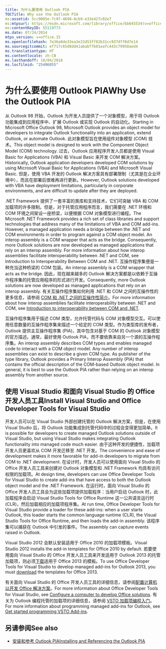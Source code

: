 ```yaml
---
title: 为什么要使用 Outlook PIA
TOCTitle: Why use the Outlook PIA
ms:assetid: 5cc9085e-7c97-4698-8cb9-e33e427c02e7
ms:mtpsurl: https://msdn.microsoft.com/library/office/bb645534(v=office.15)
ms:contentKeyID: 55119773
ms.date: 07/24/2014
mtps_version: v=office.15
ms.openlocfilehash: 7e36a0de33ea3e23d53ff82b31cc937dff0d7e14
ms.sourcegitcommit: ef717c65d8dd41ababffb01eafc443c79950aed4
ms.translationtype: HT
ms.contentlocale: zh-CN
ms.lasthandoff: 10/04/2018
ms.locfileid: "25406055"
---
```

# <a name="why-use-the-outlook-pia"></a><span data-ttu-id="c46e2-102">为什么要使用 Outlook PIA</span><span class="sxs-lookup"><span data-stu-id="c46e2-102">Why Use the Outlook PIA</span></span>

<span data-ttu-id="c46e2-103">从 Outlook 98 开始，Outlook 为开发人员提供了一个对象模型，用于将 Outlook 功能集成到应用程序中、扩展 Outlook 或实现 Outlook 的自动化。</span><span class="sxs-lookup"><span data-stu-id="c46e2-103">Starting in Microsoft Office Outlook 98, Microsoft Outlook provides an object model for developers to integrate Outlook functionality into an application, extend Outlook, or automate Outlook.</span></span> <span data-ttu-id="c46e2-104">此对象模型旨在使用组件对象模型 (COM) 技术。</span><span class="sxs-lookup"><span data-stu-id="c46e2-104">This object model is designed to work with the Component Object Model (COM) technology.</span></span> <span data-ttu-id="c46e2-105">过去，Outlook 应用程序开发人员都是使用 Visual Basic for Applications (VBA) 和 Visual Basic 来开发 COM 解决方案。</span><span class="sxs-lookup"><span data-stu-id="c46e2-105">Historically, Outlook application developers developed COM solutions by using Microsoft Visual Basic for Applications (VBA) and Microsoft Visual Basic.</span></span> <span data-ttu-id="c46e2-106">但是，使用 VBA 开发的 Outlook 解决方案具有部署限制（尤其是在企业环境中），而且在部署后很难再进行更新。</span><span class="sxs-lookup"><span data-stu-id="c46e2-106">However, Outlook solutions developed with VBA have deployment limitations, particularly in corporate environments, and are difficult to update after they are deployed.</span></span>

<span data-ttu-id="c46e2-107">.NET Framework 提供了一套丰富的类库和支持技术，它们可突破 VBA 和 COM 加载项的许多限制。但是，对于托管应用程序而言，我们需要在 .NET 环境和 COM 环境之间架设一座桥梁，以便根据 COM 对象模型进行编程。</span><span class="sxs-lookup"><span data-stu-id="c46e2-107">The Microsoft .NET Framework provides a rich set of class libraries and support technologies that address many of the limitations of VBA and COM add-ins. However, a managed application needs a bridge between the .NET and COM environments in order to program against a COM object model. An interop assembly is a COM wrapper that acts as the bridge. Consequently, more Outlook solutions are now developed as managed applications that rely on an interop assembly. For more information about how interop assemblies facilitate interoperability between .NET and COM, see Introduction to Interoperability Between COM and .NET.</span></span> <span data-ttu-id="c46e2-108">互操作程序集便是一种充当这种桥梁的 COM 包装。</span><span class="sxs-lookup"><span data-stu-id="c46e2-108">An interop assembly is a COM wrapper that acts as the bridge.</span></span> <span data-ttu-id="c46e2-109">因此，现在越来越多的 Outlook 解决方案都是以依赖于互操作程序集的托管应用程序的形式进行开发。</span><span class="sxs-lookup"><span data-stu-id="c46e2-109">Consequently, more Outlook solutions are now developed as managed applications that rely on an interop assembly.</span></span> <span data-ttu-id="c46e2-110">有关互操作程序集如何利用 .NET 和 COM 之间的互操作性的更多信息，请参阅 [COM 和 .NET 之间的互操作性简介](introduction-to-interoperability-between-com-and-net.md)。</span><span class="sxs-lookup"><span data-stu-id="c46e2-110">For more information about how interop assemblies facilitate interoperability between .NET and COM, see [Introduction to interoperability between COM and .NET](introduction-to-interoperability-between-com-and-net.md).</span></span>

<span data-ttu-id="c46e2-p103">互操作程序集用于描述 COM 类型，允许托管代码与 COM 对象模型交互。可以使用任意数量的互操作程序集来描述一个给定的 COM 类型。作为类型库的发布者，Outlook 提供主互操作程序集 (PIA)，其中包含对基于 COM 的 Outlook 对象模型的官方描述。通常，最好使用 Outlook PIA，而不要依靠来自另一个源的互操作程序集。</span><span class="sxs-lookup"><span data-stu-id="c46e2-p103">An interop assembly describes COM types and enables managed code to interact with a COM object model. Any number of interop assemblies can exist to describe a given COM type. As publisher of the type library, Outlook provides a Primary Interop Assembly (PIA) that contains the official description of the COM-based Outlook object model. In general, it is best to use the Outlook PIA rather than relying on an interop assembly from another source.</span></span>

## <a name="using-visual-studio-and-office-developer-tools-for-visual-studio"></a><span data-ttu-id="c46e2-115">使用 Visual Studio 和面向 Visual Studio 的 Office 开发人员工具</span><span class="sxs-lookup"><span data-stu-id="c46e2-115">Install Visual Studio and Office Developer Tools for Visual Studio</span></span>

<span data-ttu-id="c46e2-116">开发人员可以在 Visual Studio 外部创建托管的 Outlook 解决方案，但是，在使用 Visual Studio 后，将 Outlook 功能集成到托管代码中的过程会变得更加简单。</span><span class="sxs-lookup"><span data-stu-id="c46e2-116">It is possible for developers to create managed Outlook solutions outside of Visual Studio, but using Visual Studio makes integrating Outlook functionality into managed code much easier.</span></span> <span data-ttu-id="c46e2-117">由于这种开发的便捷性，加载项开发人员更喜欢从 COM 开发迁移至 .NET 开发。</span><span class="sxs-lookup"><span data-stu-id="c46e2-117">The convenience and ease of development makes it more favorable for add-in developers to migrate from COM to .NET development.</span></span> <span data-ttu-id="c46e2-118">在设计时，开发人员可以使用面向 Visual Studio 的 Office 开发人员工具来创建对 Outlook 对象模型和 .NET Framework 均具有访问权限的加载项。</span><span class="sxs-lookup"><span data-stu-id="c46e2-118">At design time, developers can use Office Developer Tools for Visual Studio to create add-ins that have access to both the Outlook object model and the .NET Framework.</span></span> <span data-ttu-id="c46e2-119">在运行时，面向 Visual Studio 的 Office 开发人员工具会为这些加载项提供加载程序：当用户启动 Outlook 时，此加载程序会启动 Visual Studio Tools for Office Runtime 这一公共语言运行时 (CLR)，然后加载相应的加载项程序集。</span><span class="sxs-lookup"><span data-stu-id="c46e2-119">At run time, Office Developer Tools for Visual Studio provide a loader for these add-ins: when a user starts Outlook, this loader starts the common language runtime (CLR), the Visual Studio Tools for Office Runtime, and then loads the add-in assembly.</span></span> <span data-ttu-id="c46e2-120">该程序集可以捕获在 Outlook 中引发的事件。</span><span class="sxs-lookup"><span data-stu-id="c46e2-120">The assembly can capture events raised in Outlook.</span></span>

<span data-ttu-id="c46e2-121">Visual Studio 2012 会默认安装适用于 Office 2010 的加载项模板。</span><span class="sxs-lookup"><span data-stu-id="c46e2-121">Visual Studio 2012 installs the add-in templates for Office 2010 by default.</span></span> <span data-ttu-id="c46e2-122">若要使用面向 Visual Studio 的 Office 开发人员工具来开发适用于 Outlook 2013 的托管加载项，则必须[下载](https://aka.ms/officedevtoolsforvs2012)适用于 Office 2013 的模板。</span><span class="sxs-lookup"><span data-stu-id="c46e2-122">To use Office Developer Tools for Visual Studio to develop managed add-ins for Outlook 2013, you must [download](https://aka.ms/officedevtoolsforvs2012) the templates for Office 2013.</span></span>

<span data-ttu-id="c46e2-123">有关面向 Visual Studio 的 Office 开发人员工具的详细信息，请参阅[配置计算机以开发 Office 解决方案](https://docs.microsoft.com/visualstudio/vsto/how-to-configure-a-computer-to-develop-office-solutions?view=vs-2017)。</span><span class="sxs-lookup"><span data-stu-id="c46e2-123">For more information about Office Developer Tools for Visual Studio, see [Configure a computer to develop Office solutions](https://docs.microsoft.com/visualstudio/vsto/how-to-configure-a-computer-to-develop-office-solutions?view=vs-2017).</span></span> <span data-ttu-id="c46e2-124">有关为 Outlook 编程托管的加载项的详细信息，请参阅 [VSTO 加载项编程入门](https://docs.microsoft.com/visualstudio/vsto/getting-started-programming-vsto-add-ins?view=vs-2017)。</span><span class="sxs-lookup"><span data-stu-id="c46e2-124">For more information about programming managed add-ins for Outlook, see [Get started programming VSTO Add-ins](https://docs.microsoft.com/visualstudio/vsto/getting-started-programming-vsto-add-ins?view=vs-2017).</span></span>

## <a name="see-also"></a><span data-ttu-id="c46e2-125">另请参阅</span><span class="sxs-lookup"><span data-stu-id="c46e2-125">See also</span></span>

- [<span data-ttu-id="c46e2-126">安装和参考 Outlook PIA</span><span class="sxs-lookup"><span data-stu-id="c46e2-126">Installing and Referencing the Outlook PIA</span></span>](installing-and-referencing-the-outlook-pia.md)

